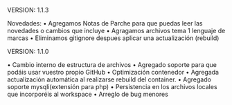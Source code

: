 VERSION: 1.1.3

Novedades:
• Agregamos Notas de Parche para que puedas leer las novedades o cambios que incluye
• Agragamos archivos tema 1 lenguaje de marcas
• Eliminamos gitignore despues aplicar una actualización (rebuild)

VERSION: 1.1.0

• Cambio interno de estructura de archivos
• Agregado soporte para que podáis usar vuestro propio GitHub 
• Optimización contenedor
• Agregada actualización automática al realizarse rebuild del container.
• Agregado soporte mysqli(extensión para php)
• Persistencia en los archivos locales que incorporéis al workspace
• Arreglo de bug menores
